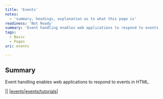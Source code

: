 ```yaml
---
title: 'Events'
notes:
  - 'summary, headings, explanation as to what this page is'
readiness: 'Not Ready'
summary: 'Event handling enables web applications to respond to events in HTML.'
tags:
  - Basic
  - Pages
uri: events

---
```

## Summary

Event handling enables web applications to respond to events in HTML.

||
|[events](/events)|[events/tutorials](/events/tutorials)|

